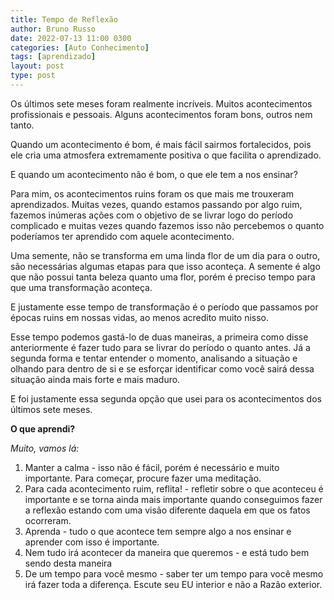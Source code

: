 ```yaml
---
title: Tempo de Reflexão
author: Bruno Russo
date: 2022-07-13 11:00 0300
categories: [Auto Conhecimento]
tags: [aprendizado]
layout: post
type: post
---
```


Os últimos sete meses foram realmente incríveis. Muitos acontecimentos profissionais e pessoais. Alguns acontecimentos foram bons, outros nem tanto.

Quando um acontecimento é bom, é mais fácil sairmos fortalecidos, pois ele cria uma atmosfera extremamente positiva o que facilita o aprendizado.

E quando um acontecimento não é bom, o que ele tem a nos ensinar?

Para mim, os acontecimentos ruins foram os que mais me trouxeram aprendizados. Muitas vezes, quando estamos passando por algo ruim, fazemos inúmeras ações com o objetivo de se livrar logo do período complicado e muitas vezes quando fazemos isso não percebemos o quanto poderíamos ter aprendido com aquele acontecimento.

Uma semente, não se transforma em uma linda flor de um dia para o outro, são necessárias algumas etapas para que isso aconteça. A semente é algo que não possui tanta beleza quanto uma flor, porém é preciso tempo para que uma transformação aconteça.

E justamente esse tempo de transformação é o período que passamos por épocas ruins em nossas vidas, ao menos acredito muito nisso.

Esse tempo podemos gastá-lo de duas maneiras, a primeira como disse anteriormente é fazer tudo para se livrar do período o quanto antes. Já a segunda forma e tentar entender o momento, analisando a situação e olhando para dentro de si e se esforçar identificar como você sairá dessa situação ainda mais forte e mais maduro.

E foi justamente essa segunda opção que usei para os acontecimentos dos últimos sete meses.

**O que aprendi?**

_Muito, vamos lá:_

1. Manter a calma - isso não é fácil, porém é necessário e muito importante. Para começar, procure fazer uma meditação.
2. Para cada acontecimento ruim, reflita! - refletir sobre o que aconteceu é importante e se torna ainda mais importante quando conseguimos fazer a reflexão estando com uma visão diferente daquela em que os fatos ocorreram.
3. Aprenda - tudo o que acontece tem sempre algo a nos ensinar e aprender com isso é importante.
4. Nem tudo irá acontecer da maneira que queremos - e está tudo bem sendo desta maneira
5. De um tempo para você mesmo - saber ter um tempo para você mesmo irá fazer toda a diferença. Escute seu EU interior e não a Razão exterior.
